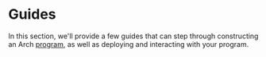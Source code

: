 # Guides

In this section, we'll provide a few guides that can step through constructing an Arch [program], as well as deploying and interacting with your program.

[program]: ../program/program.md

